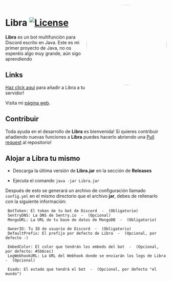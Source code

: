<img align="right" src="https://cdn.discordapp.com/attachments/821414744820416563/911668608348868678/avatar.png" height="250" width="250" style="border-radius: 100%">

# Libra [![License](https://img.shields.io/github/license/mashape/apistatus.svg?style=flat-square)](LICENSE)
**Libra** es un bot multifunción para Discord escrito en Java.
Este es mi primer proyecto de Java, no os esperéis algo muy grande, aún sigo aprendiendo

## Links
[Haz click aquí](https://discordapp.com/oauth2/authorize?client_id=829263504435052614&permissions=8&scope=bot%20applications.commands) para añadir a Libra a tu servidor!

Visita mi [página web](https://libra.kirobot.cc).

## Contribuir

Toda ayuda en el desarrollo de **Libra** es bienvenida! Si quieres contribuir añadiendo nuevas funciones a **Libra** puedes hacerlo abriendo una [Pull request](https://github.com/holasoyender/Libra/pulls) al repositorio!


## Alojar a Libra tu mismo

 - Descarga la última versión de **Libra.jar** en la sección de **Releases**
 
 - Ejecuta el comando `java -jar Libra.jar`
 

Después de esto se generará un archivo de configuración llamado `config.yml` en el mismo directorio que el archivo **jar**, debes de rellenarlo con la siguiente información:
```
 BotToken: El token de tu bot de Discord  -  (Obligatorio)
 SentryDNS: La DNS de Sentry.io  -  (Opcional)
 MongoURL: La URL de tu base de datos de MongoDB  -  (Obligatorio)
 
 OwnerID: Tu ID de usuario de Discord  -  (Obligatorio)
 DefaultPrefix: El prefijo por defecto de Libra  -  (Opcional, por defecto -)
 
 EmbedColor: El color que tendrán los embeds del bot  -  (Opcional, por defecto: #5b6cec)
 LogWebhookURL: La URL del Webhook donde se enviarán los logs de Libra  -  (Opcional)
 
 Esado: El estado que tendrá el bot  -  (Opcional, por defecto "el mundo")
 ```
